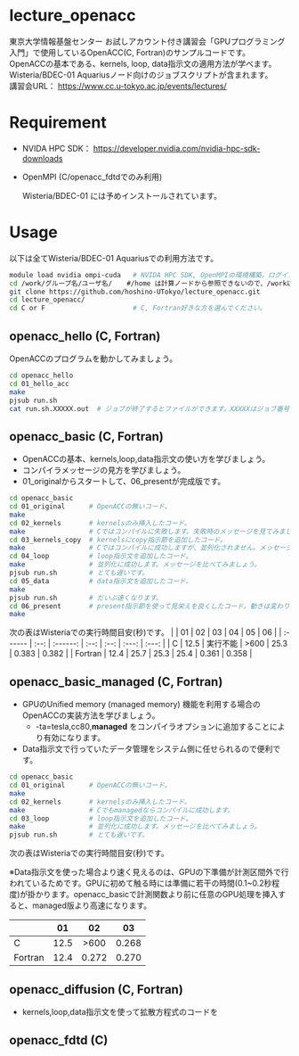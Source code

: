 # lecture_openacc

東京大学情報基盤センター お試しアカウント付き講習会「GPUプログラミング入門」で使用しているOpenACC(C, Fortran)のサンプルコードです。  
OpenACCの基本である、kernels, loop, data指示文の適用方法が学べます。  
Wisteria/BDEC-01 Aquariusノード向けのジョブスクリプトが含まれます。    
講習会URL： https://www.cc.u-tokyo.ac.jp/events/lectures/


# Requirement

* NVIDA HPC SDK： https://developer.nvidia.com/nvidia-hpc-sdk-downloads

* OpenMPI (C/openacc_fdtdでのみ利用)        

  Wisteria/BDEC-01 には予めインストールされています。

# Usage 

以下は全てWisteria/BDEC-01 Aquariusでの利用方法です。

```bash
module load nvidia ompi-cuda   # NVIDA HPC SDK, OpenMPIの環境構築。ログインの度必要です。
cd /work/グループ名/ユーザ名/  　#/home は計算ノードから参照できないので、/work以下で作業しましょう。
git clone https://github.com/hoshino-UTokyo/lecture_openacc.git
cd lecture_openacc/
cd C or F                      # C, Fortran好きな方を選んでください。
```

## openacc_hello (C, Fortran)
OpenACCのプログラムを動かしてみましょう。
```bash
cd openacc_hello
cd 01_hello_acc
make
pjsub run.sh
cat run.sh.XXXXX.out  # ジョブが終了するとファイルができます。XXXXXはジョブ番号。

```

## openacc_basic (C, Fortran)
* OpenACCの基本、kernels,loop,data指示文の使い方を学びましょう。
* コンパイラメッセージの見方を学びましょう。
* 01_originalからスタートして、06_presentが完成版です。
```bash
cd openacc_basic
cd 01_original      # OpenACCの無いコード。
make
cd 02_kernels       # kernelsのみ挿入したコード。
make                # Cではコンパイルに失敗します。失敗時のメッセージを見てみましょう。
cd 03_kernels_copy  # kernelsにcopy指示節を追加したコード。
make                # Cではコンパイルに成功しますが、並列化されません。メッセージを見てみましょう。
cd 04_loop          # loop指示文を追加したコード。
make                # 並列化に成功します。メッセージを比べてみましょう。
pjsub run.sh        # とても遅いです。
cd 05_data          # data指示文を追加したコード。
make
pjsub run.sh        # だいぶ速くなります。
cd 06_present       # present指示節を使って見栄えを良くしたコード。動きは変わりません。
make
```

次の表はWisteriaでの実行時間目安(秒)です。
|         |  01  |    02    |  03  |  04  |  05   |  06   |
| :------ | :--: | :------: | :--: | :--: | :---: | :---: |
| C       | 12.5 | 実行不能 | >600 | 25.3 | 0.383 | 0.382 |
| Fortran | 12.4 |   25.7   | 25.3 | 25.4 | 0.361 | 0.358 |

## openacc_basic_managed (C, Fortran)

* GPUのUnified memory (managed memory) 機能を利用する場合のOpenACCの実装方法を学びましょう。
  * -ta=tesla,cc80,**managed** をコンパイラオプションに追加することにより有効になります。
* Data指示文で行っていたデータ管理をシステム側に任せられるので便利です。

```bash
cd openacc_basic
cd 01_original      # OpenACCの無いコード。
make
cd 02_kernels       # kernelsのみ挿入したコード。
make                # Cでもmanagedならコンパイルに成功します。
cd 03_loop          # loop指示文を追加したコード。
make                # 並列化に成功します。メッセージを比べてみましょう。
pjsub run.sh        # とても遅いです。
```

次の表はWisteriaでの実行時間目安(秒)です。

※Data指示文を使った場合より速く見えるのは、GPUの下準備が計測区間外で行われているためです。GPUに初めて触る時には準備に若干の時間(0.1~0.2秒程度)が掛かります。openacc_basicで計測関数より前に任意のGPU処理を挿入すると、managed版より高速になります。

|         |  01  |  02   |  03   |
| :------ | :--: | :---: | :---: |
| C       | 12.5 | >600  | 0.268 |
| Fortran | 12.4 | 0.272 | 0.270 |


## openacc_diffusion (C, Fortran)

* kernels,loop,data指示文を使って拡散方程式のコードを

## openacc_fdtd (C)

